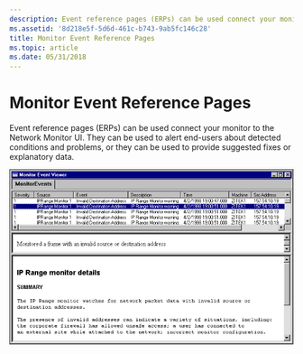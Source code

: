 ```yaml
---
description: Event reference pages (ERPs) can be used connect your monitor to the Network Monitor UI. They can be used to alert end-users about detected conditions and problems, or they can be used to provide suggested fixes or explanatory data.
ms.assetid: '8d218e5f-5d6d-461c-b743-9ab5fc146c28'
title: Monitor Event Reference Pages
ms.topic: article
ms.date: 05/31/2018
---
```


# Monitor Event Reference Pages

Event reference pages (ERPs) can be used connect your monitor to the Network Monitor UI. They can be used to alert end-users about detected conditions and problems, or they can be used to provide suggested fixes or explanatory data.

![monitor event viewer](images/exview2.png)

 

 



